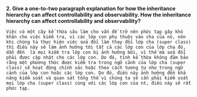 **2. Give a one-to-two paragraph explanation for how the inheritance hierarchy can affect controllability and observability. How the inheritance hierarchy can affect controllability and observability?**

    Việc có một cây kế thừa sâu làm cho vấn đề trở nên phức tạp gây khó khăn cho việc kiểm tra, vì các lớp con phụ thuộc vào cha của nó, nên khi chúng ta thực hiện việc sửa đổi làm thay đổi lớp cha (super class) thì điều này sẽ làm ảnh hưởng tới tất cả các lớp con của lớp cha đó, dẫn đến  là mọi kiểm tra lớp con bị ảnh hưởng bởi, vì thế mà sửa đổi phải được cập nhật cho các lớp con. Do đó, tính kế thừa không đảm bảo rằng một phương thức được kiểm tra trong ngữ cảnh của lớp cha (super class) sẽ hoạt động chính xác hoặc theo cách tương tự như trong ngữ cảnh của lớp con hoặc các lớp con. Do đó, điều này ảnh hưởng đến khả năng kiểm soát và quan sát tổng thể vì chúng ta sẽ cần phải kiểm soát mọi lớp cha (super class) cùng với các lớp con của nt, điều này sẽ rất phức tạp. 
